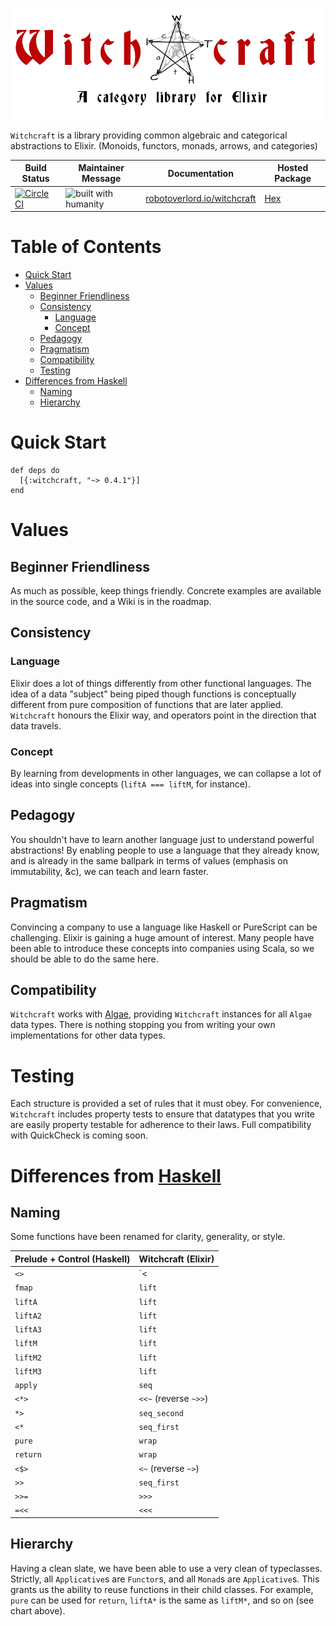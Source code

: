 ![](./logo.png)

`Witchcraft` is a library providing common algebraic and categorical abstractions to Elixir.
(Monoids, functors, monads, arrows, and categories)

| Build Status | Maintainer Message | Documentation | Hosted Package |
|--------------|--------------------|---------------|----------------|
| [![Circle CI](https://circleci.com/gh/robot-overlord/witchcraft/tree/master.svg?style=svg)](https://circleci.com/gh/robot-overlord/witchcraft/tree/master) | ![built with humanity](https://cloud.githubusercontent.com/assets/1052016/11023213/66d837a4-8627-11e5-9e3b-b295fafb1450.png) |[robotoverlord.io/witchcraft](http://www.robotoverlord.io/witchcraft/extra-readme.html) | [Hex](https://hex.pm/packages/witchcraft) |

# Table of Contents
- [Quick Start](#quick-start)
- [Values](#values)
  - [Beginner Friendliness](#beginner-friendliness)
  - [Consistency](#consistency)
    - [Language](#language)
    - [Concept](#concept)
  - [Pedagogy](#pedagogy)
  - [Pragmatism](#pragmatism)
  - [Compatibility](#compatibility)
  - [Testing](#testing)
- [Differences from Haskell](#differences-from-haskell)
  - [Naming](#naming)
  - [Hierarchy](#hierarchy)

# Quick Start

```
def deps do
  [{:witchcraft, "~> 0.4.1"}]
end
```

# Values
## Beginner Friendliness
As much as possible, keep things friendly. Concrete examples are available in the
source code, and a Wiki is in the roadmap.

## Consistency
### Language
Elixir does a lot of things differently from other functional languages. The idea
of a data "subject" being piped though functions is conceptually different from
pure composition of functions that are later applied. `Witchcraft` honours the Elixir
way, and operators point in the direction that data travels.

### Concept
By learning from developments in other languages, we can collapse a lot of ideas into
single concepts (`liftA === liftM`, for instance).

## Pedagogy
You shouldn't have to learn another language just to understand powerful abstractions!
By enabling people to use a language that they already know, and is already in the
same ballpark in terms of values (emphasis on immutability, &c), we can teach and
learn faster.

## Pragmatism
Convincing a company to use a language like Haskell or PureScript can be challenging.
Elixir is gaining a huge amount of interest. Many people have been able to introduce
these concepts into companies using Scala, so we should be able to do the same here.

## Compatibility
`Witchcraft` works with [Algae](https://hex.pm/packages/algae), providing `Witchcraft`
instances for all `Algae` data types. There is nothing stopping you from writing your
own implementations for other data types.

# Testing
Each structure is provided a set of rules that it must obey. For convenience, `Witchcraft`
includes property tests to ensure that datatypes that you write are easily property testable
for adherence to their laws. Full compatibility with QuickCheck is coming soon.

# Differences from [Haskell](https://www.haskell.org)
## Naming
Some functions have been renamed for clarity, generality, or style.

| Prelude + Control (Haskell) | Witchcraft (Elixir)   |
|-----------------------------|-----------------------|
| `<>`                        | `<|>`                 |
| `fmap`                      | `lift`                |
| `liftA`                     | `lift`                |
| `liftA2`                    | `lift`                |
| `liftA3`                    | `lift`                |
| `liftM`                     | `lift`                |
| `liftM2`                    | `lift`                |
| `liftM3`                    | `lift`                |
| `apply`                     | `seq`                 |
| `<*>`                       | `<<~` (reverse `~>>`) |
| `*>`                        | `seq_second`          |
| `<*`                        | `seq_first`           |
| `pure`                      | `wrap`                |
| `return`                    | `wrap`                |
| `<$>`                       | `<~` (reverse `~>`)   |
| `>>`                        | `seq_first`           |
| `>>=`                       | `>>>`                 |
| `=<<`                       | `<<<`                 |

## Hierarchy
Having a clean slate, we have been able to use a very clean of typeclasses. Strictly,
all `Applicative`s are `Functor`s, and all `Monad`s are `Applicative`s. This grants
us the ability to reuse functions in their child classes. For example, `pure` can
be used for `return`, `liftA*` is the same as `liftM*`, and so on (see chart above).

